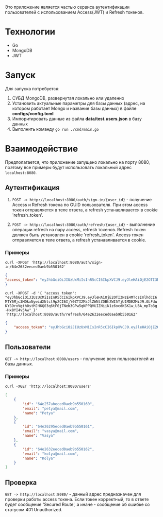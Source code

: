 Это приложение является частью сервиса аутентификации 
пользователей с использованием Access(JWT) и Refresh токенов.

# Технологии
- Go
- MongoDB
- JWT

# Запуск
Для запуска потребуется:
1. СУБД MongoDB, развернутая локально или удаленно
2. Установить актуальные параметры для базы данных (адрес, на котором работает Mongo и название базы данных) в файле **configs/config.toml** 
3. Импоритировать данные из файла **data/test.users.json** в базу данных 
4. Выполнить команду `go run ./cmd/main.go`

# Взаимодействие 
Предполагается, что приложение запущено локально на порту 8080, поэтому 
все примеры будут использовать локальный адрес `localhost:8080`.

## Аутентификация

1. `POST -> http://localhost:8080/auth/sign-in/{user_id}` - получение Access и Refresh токена 
по GUID пользователя. При этом access токен отправляется в теле ответа, а refresh устанавливается в cookie 'refresh_token'.

2. `POST -> http://localhost:8080/auth/refresh/{user_id}` - выполнение операции refresh на пару access, refresh токенов.
   Refresh токен должен быть установлен в cookie 'refresh_token'. Access токен отправляется в теле ответа,
   а refresh устанавливается в cookie.

### Примеры 

`curl -XPOST 'http://localhost:8080/auth/sign-in/64e2632eeced0aeb9b550162'`

```json
{
"access_token": "eyJhbGciOiJIUzUxMiIsInR5cCI6IkpXVCJ9.eyJleHAiOjE2OTI3NzE4MTcsImlhdCI6MTY5Mjc3MDkxNywidXNlcl9pZCI6IjY0ZTI2MzJlZWNlZDBhZWI5YjU1MDE2MiJ9.GLFduKYS9rxVgth0stMJH6Q03q6tF0jTNeb3GPw5qKPPQVUIZNiiN1z6ocdKSK1w_U3A_mpTo3g-Hx8YI4v5Aw"
}
```

`curl -XPOST -d '{
"access_token": "eyJhbGciOiJIUzUxMiIsInR5cCI6IkpXVCJ9.eyJleHAiOjE2OTI3NzE4MTcsImlhdCI6MTY5Mjc3MDkxNywidXNlcl9pZCI6IjY0ZTI2MzJlZWNlZDBhZWI5YjU1MDE2MiJ9.GLFduKYS9rxVgth0stMJH6Q03q6tF0jTNeb3GPw5qKPPQVUIZNiiN1z6ocdKSK1w_U3A_mpTo3g-Hx8YI4v5Aw"
}' 'http://localhost:8080/auth/refresh/64e2632eeced0aeb9b550162'`

```json
{
    "access_token": "eyJhbGciOiJIUzUxMiIsInR5cCI6IkpXVCJ9.eyJleHAiOjE2OTI3NzE4NzYsImlhdCI6MTY5Mjc3MDk3NiwidXNlcl9pZCI6Ik9iamVjdElEKFwiNjRlMjYzMmVlY2VkMGFlYjliNTUwMTYyXCIpIn0.qD5LR7WYA5CV7cwJJNgtC25YHLCLJO94gpyfe2t2qJGKoNUXfRwp5xs5MYW4LWkAEBykYpYaN7P1qldGJQ8Kzw"
}
```

## Пользователи 

`GET -> http://localhost:8080/users` - получение всех пользователей из базы данных.

### Примеры 

`curl -XGET 'http://localhost:8080/users'`

```json
[
    {
        "id": "64e257abeced0aeb9b550160",
        "email": "petya@mail.com",
        "name": "Petya"
    },
    {
        "id": "64e26295eced0aeb9b550161",
        "email": "vasya@mail.com",
        "name": "Vasya"
    },
    {
        "id": "64e2632eeced0aeb9b550162",
        "email": "kolya@mail.com",
        "name": "Kolya"
    }
]
```

## Проверка

`GET -> http://localhost:8080/` - данный адрес предназначен для проверки работы acсess токена. Если токен корректный, то в ответе будет сообщение 'Secured Route',
а иначе - сообщение об ошибке со статусом 401 Unauthorized.